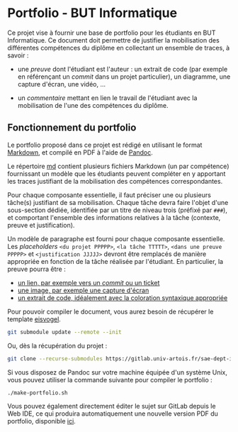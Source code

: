 # Portfolio - BUT Informatique

Ce projet vise à fournir une base de portfolio pour les étudiants en BUT
Informatique.
Ce document doit permettre de justifier la mobilisation des différentes
compétences du diplôme en collectant un ensemble de traces, à savoir :

- une *preuve* dont l'étudiant est l'auteur : un extrait de code (par exemple en
  référençant un *commit* dans un projet particulier), un diagramme, une
  capture d'écran, une vidéo, ...

- un *commentaire* mettant en lien le travail de l'étudiant avec la mobilisation
  de l'une des compétences du diplôme.

## Fonctionnement du portfolio

Le portfolio proposé dans ce projet est rédigé en utilisant le format
[Markdown](https://www.arthurperret.fr/tutomd/), et compilé en PDF à l'aide de
[Pandoc](https://pandoc.org/).

Le répertoire [md](md) contient plusieurs fichiers Markdown (un par compétence)
fournissant un modèle que les étudiants peuvent compléter en y apportant les
traces justifiant de la mobilisation des compétences correspondantes.

Pour chaque composante essentielle, il faut préciser une ou plusieurs
tâche(s) justifiant de sa mobilisation.
Chaque tâche devra faire l'objet d'une sous-section dédiée, identifiée par
un titre de niveau trois (préfixé par `###`), et comportant l'ensemble des
informations relatives à la tâche (contexte, preuve et justification).

Un modèle de paragraphe est fourni pour chaque composante essentielle.
Les *placeholders* `<du projet PPPPP>`, `<la tâche TTTTT>`,
`<dans une preuve PPPPP>` et `<justification JJJJJ>` devront être remplacés
de manière appropriée en fonction de la tâche réalisée par l'étudiant.
En particulier, la preuve pourra être :

- [un lien, par exemple vers un *commit* ou un ticket](https://www.arthurperret.fr/tutomd/tutorial/07-links.html)
- [une image, par exemple une capture d'écran](https://www.arthurperret.fr/tutomd/tutorial/08-images.html)
- [un extrait de code, idéalement avec la coloration syntaxique appropriée](https://www.arthurperret.fr/tutomd/tutorial/09-code.html)

Pour pouvoir compiler le document, vous aurez besoin de récupérer le template
[eisvogel](https://gitlab.univ-artois.fr/cril-tools-by-rwa/eisvogel.git).

```bash
git submodule update --remote --init
```

Ou, dès la récupération du projet :

```bash
git clone --recurse-submodules https://gitlab.univ-artois.fr/sae-dept-info/portfolio.git
```

Si vous disposez de Pandoc sur votre machine équipée d'un système Unix, vous
pouvez utiliser la commande suivante pour compiler le portfolio :

```shell
./make-portfolio.sh
```

Vous pouvez également directement éditer le sujet sur GitLab depuis le Web IDE,
ce qui produira automatiquement une nouvelle version PDF du portfolio,
disponible [ici](/../builds/artifacts/main/file/portfolio.pdf?job=portfolio). 

